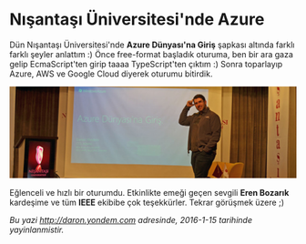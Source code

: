 # Nışantaşı Üniversitesi'nde Azure 

Dün Nışantaşı Üniversitesi'nde **Azure Dünyası'na Giriş** şapkası altında farklı farklı şeyler anlattım :) Önce free-format başladık oturuma, ben bir ara gaza gelip EcmaScript'ten girip taaaa TypeScript'ten çıktım :) Sonra toparlayıp Azure, AWS ve Google Cloud diyerek oturumu bitirdik.

![](../media/Nisantasi_Universitesi_nde_Azure/nisantasi.jpg)

Eğlenceli ve hızlı bir oturumdu. Etkinlikte emeği geçen sevgili **Eren Bozarık** kardeşime ve tüm **IEEE** ekibibe çok teşekkürler. Tekrar görüşmek üzere ;)


*Bu yazi http://daron.yondem.com adresinde, 2016-1-15 tarihinde yayinlanmistir.*